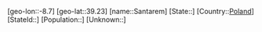 ﻿---
location: [39.23,-8.7]
type: City
tags:
- geo/City


SpocWebEntityId: 33945
isDeleted: false
confidential: public

---
[geo-lon::-8.7]
[geo-lat::39.23]
[name::Santarem]
[State::]
[Country::[Poland](geo/Continent/Europe/Poland.md)]
[StateId::]
[Population::]
[Unknown::]

